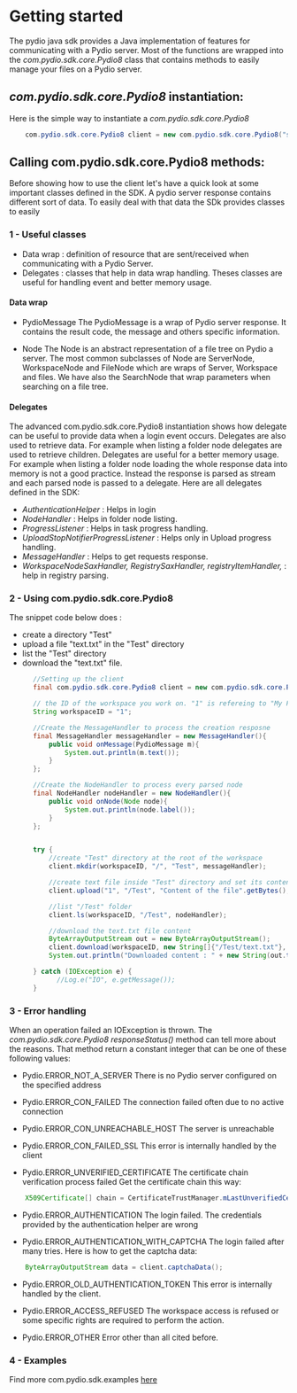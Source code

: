 # Getting started
The pydio java sdk provides a Java implementation of features for communicating with a Pydio server. Most of the functions are wrapped into the <em>com.pydio.sdk.core.Pydio8</em> class that contains methods to easily manage your files on a Pydio server.

## <em>com.pydio.sdk.core.Pydio8</em> instantiation:


Here is the simple way to instantiate a <em>com.pydio.sdk.core.Pydio8</em>
``` java
    com.pydio.sdk.core.Pydio8 client = new com.pydio.sdk.core.Pydio8("serverAddress", "username", "password");    
```

## Calling com.pydio.sdk.core.Pydio8 methods:

Before showing how to use the client let's have a quick look at some important classes defined in the SDK. A pydio server response contains different sort of data. To easily deal with that data the SDk provides classes to easily

### 1 - Useful classes

+ Data wrap : definition of resource that are sent/received when communicating with a Pydio Server.
+ Delegates : classes that help in data wrap handling. Theses classes are useful for handling event and better memory usage. 

#### Data wrap

* PydioMessage
The PydioMessage is a wrap of Pydio server response. It contains the result code, the message and others specific information.
 
* Node
The Node is an abstract representation of a file tree on Pydio a server. The most common subclasses of Node are ServerNode, WorkspaceNode and FileNode which are wraps of Server, Workspace and files.
We have also the SearchNode that wrap parameters when searching on a file tree.

#### Delegates

The advanced com.pydio.sdk.core.Pydio8 instantiation shows how delegate can be useful to provide data when a login event occurs. Delegates are also used to retrieve data. For example when listing a folder node delegates are used to retrieve children. Delegates are useful for a better memory usage. For example when listing a folder node loading the whole response data into memory is not a good practice. Instead the response is parsed as stream and each parsed node is passed to a delegate. Here are all delegates defined in the SDK:

+ <em>AuthenticationHelper</em> : Helps in login
+ <em>NodeHandler</em> : Helps in folder node listing.
+ <em>ProgressListener</em> : Helps in task progress handling.
+ <em>UploadStopNotifierProgressListener</em> : Helps only in Upload progress handling. 
+ <em>MessageHandler</em> : Helps to get requests response.
+ <em>WorkspaceNodeSaxHandler, RegistrySaxHandler, registryItemHandler, </em> : help in registry parsing. 
 
 
### 2 - Using com.pydio.sdk.core.Pydio8

The snippet code below does :
 
+ create a directory "Test" 
+ upload a file "text.txt" in the "Test" directory
+ list the "Test" directory
+ download the "text.txt" file.


``` java
      //Setting up the client
      final com.pydio.sdk.core.Pydio8 client = new com.pydio.sdk.core.Pydio8("yourServerAddress", "username", "password");

      // the ID of the workspace you work on. "1" is refereing to "My Files"
      String workspaceID = "1";

      //Create the MessageHandler to process the creation resposne
      final MessageHandler messageHandler = new MessageHandler(){
          public void onMessage(PydioMessage m){
              System.out.println(m.text());
          }
      };

      //Create the NodeHandler to process every parsed node
      final NodeHandler nodeHandler = new NodeHandler(){
          public void onNode(Node node){
              System.out.println(node.label());
          }
      };


      try {
          //create "Test" directory at the root of the workspace
          client.mkdir(workspaceID, "/", "Test", messageHandler);

          //create text file inside "Test" directory and set its content
          client.upload("1", "/Test", "Content of the file".getBytes(), "text.txt", true, null, null);

          //list "/Test" folder
          client.ls(workspaceID, "/Test", nodeHandler);

          //download the text.txt file content
          ByteArrayOutputStream out = new ByteArrayOutputStream();
          client.download(workspaceID, new String[]{"/Test/text.txt"}, out, null);
          System.out.println("Downloaded content : " + new String(out.toByteArray()));

      } catch (IOException e) {
            //Log.e("IO", e.getMessage());
      }
```


### 3 - Error handling

When an operation failed an IOException is thrown. The  <em>com.pydio.sdk.core.Pydio8</em> <em>responseStatus()</em> method can tell more about the reasons. That method return a constant integer that can be one of these following values:

+ Pydio.ERROR_NOT_A_SERVER 
There is no Pydio server configured on the specified address

+ Pydio.ERROR_CON_FAILED
The connection failed often due to no active connection

+ Pydio.ERROR_CON_UNREACHABLE_HOST
The server is unreachable

+ Pydio.ERROR_CON_FAILED_SSL
This error is internally handled by the client

+ Pydio.ERROR_UNVERIFIED_CERTIFICATE
The certificate chain verification process failed
Get the certificate chain this way:

``` java
    X509Certificate[] chain = CertificateTrustManager.mLastUnverifiedCertificateChain[];
```
+ Pydio.ERROR_AUTHENTICATION
The login failed. The credentials provided by the authentication helper are wrong

+ Pydio.ERROR_AUTHENTICATION_WITH_CAPTCHA
The login failed after many tries. Here is how to get the captcha data:

``` java
    ByteArrayOutputStream data = client.captchaData();
```


+ Pydio.ERROR_OLD_AUTHENTICATION_TOKEN
This error is internally handled by the client.

+ Pydio.ERROR_ACCESS_REFUSED
The workspace access is refused or some specific rights are required to perform the action.

+ Pydio.ERROR_OTHER
Error other than all cited before.


### 4 - Examples
Find more com.pydio.sdk.examples [here](https://github.com/pydio/pydio-sdk-java-v2/tree/master/src/main/java/examples) 